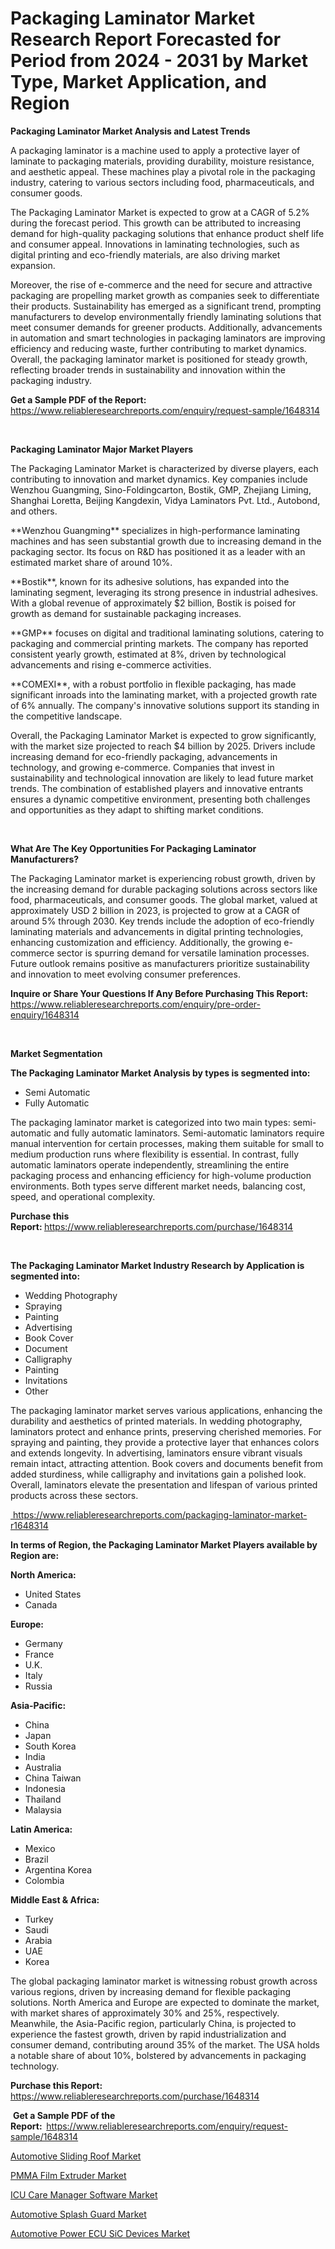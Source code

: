<p><h1>Packaging Laminator Market Research Report Forecasted for Period from 2024 -  2031 by Market Type, Market Application, and Region</h1></p><p><strong>Packaging Laminator Market Analysis and Latest Trends</strong></p>
<p><p>A packaging laminator is a machine used to apply a protective layer of laminate to packaging materials, providing durability, moisture resistance, and aesthetic appeal. These machines play a pivotal role in the packaging industry, catering to various sectors including food, pharmaceuticals, and consumer goods.</p><p>The Packaging Laminator Market is expected to grow at a CAGR of 5.2% during the forecast period. This growth can be attributed to increasing demand for high-quality packaging solutions that enhance product shelf life and consumer appeal. Innovations in laminating technologies, such as digital printing and eco-friendly materials, are also driving market expansion. </p><p>Moreover, the rise of e-commerce and the need for secure and attractive packaging are propelling market growth as companies seek to differentiate their products. Sustainability has emerged as a significant trend, prompting manufacturers to develop environmentally friendly laminating solutions that meet consumer demands for greener products. Additionally, advancements in automation and smart technologies in packaging laminators are improving efficiency and reducing waste, further contributing to market dynamics. Overall, the packaging laminator market is positioned for steady growth, reflecting broader trends in sustainability and innovation within the packaging industry.</p></p>
<p><strong>Get a Sample PDF of the Report:&nbsp;</strong> <a href="https://www.reliableresearchreports.com/enquiry/request-sample/1648314?utm_campaign=120&utm_medium=2&utm_source=Github&utm_content=ia&utm_term=14102024&utm_id=packaging-laminator">https://www.reliableresearchreports.com/enquiry/request-sample/1648314</a></p>
<p>&nbsp;</p>
<p><strong>Packaging Laminator Major Market Players</strong></p>
<p><p>The Packaging Laminator Market is characterized by diverse players, each contributing to innovation and market dynamics. Key companies include Wenzhou Guangming, Sino-Foldingcarton, Bostik, GMP, Zhejiang Liming, Shanghai Loretta, Beijing Kangdexin, Vidya Laminators Pvt. Ltd., Autobond, and others.</p><p>**Wenzhou Guangming** specializes in high-performance laminating machines and has seen substantial growth due to increasing demand in the packaging sector. Its focus on R&D has positioned it as a leader with an estimated market share of around 10%.</p><p>**Bostik**, known for its adhesive solutions, has expanded into the laminating segment, leveraging its strong presence in industrial adhesives. With a global revenue of approximately $2 billion, Bostik is poised for growth as demand for sustainable packaging increases.</p><p>**GMP** focuses on digital and traditional laminating solutions, catering to packaging and commercial printing markets. The company has reported consistent yearly growth, estimated at 8%, driven by technological advancements and rising e-commerce activities.</p><p>**COMEXI**, with a robust portfolio in flexible packaging, has made significant inroads into the laminating market, with a projected growth rate of 6% annually. The company's innovative solutions support its standing in the competitive landscape.</p><p>Overall, the Packaging Laminator Market is expected to grow significantly, with the market size projected to reach $4 billion by 2025. Drivers include increasing demand for eco-friendly packaging, advancements in technology, and growing e-commerce. Companies that invest in sustainability and technological innovation are likely to lead future market trends. The combination of established players and innovative entrants ensures a dynamic competitive environment, presenting both challenges and opportunities as they adapt to shifting market conditions.</p></p>
<p>&nbsp;</p>
<p><strong>What Are The Key Opportunities For Packaging Laminator Manufacturers?</strong></p>
<p><p>The Packaging Laminator market is experiencing robust growth, driven by the increasing demand for durable packaging solutions across sectors like food, pharmaceuticals, and consumer goods. The global market, valued at approximately USD 2 billion in 2023, is projected to grow at a CAGR of around 5% through 2030. Key trends include the adoption of eco-friendly laminating materials and advancements in digital printing technologies, enhancing customization and efficiency. Additionally, the growing e-commerce sector is spurring demand for versatile lamination processes. Future outlook remains positive as manufacturers prioritize sustainability and innovation to meet evolving consumer preferences.</p></p>
<p><strong>Inquire or Share Your Questions If Any Before Purchasing This Report:</strong> <a href="https://www.reliableresearchreports.com/enquiry/pre-order-enquiry/1648314?utm_campaign=120&utm_medium=2&utm_source=Github&utm_content=ia&utm_term=14102024&utm_id=packaging-laminator">https://www.reliableresearchreports.com/enquiry/pre-order-enquiry/1648314</a></p>
<p>&nbsp;</p>
<p><strong>Market Segmentation</strong></p>
<p><strong>The Packaging Laminator Market Analysis by types is segmented into:</strong></p>
<p><ul><li>Semi Automatic</li><li>Fully Automatic</li></ul></p>
<p><p>The packaging laminator market is categorized into two main types: semi-automatic and fully automatic laminators. Semi-automatic laminators require manual intervention for certain processes, making them suitable for small to medium production runs where flexibility is essential. In contrast, fully automatic laminators operate independently, streamlining the entire packaging process and enhancing efficiency for high-volume production environments. Both types serve different market needs, balancing cost, speed, and operational complexity.</p></p>
<p><strong>Purchase this Report:&nbsp;</strong><a href="https://www.reliableresearchreports.com/purchase/1648314?utm_campaign=120&utm_medium=2&utm_source=Github&utm_content=ia&utm_term=14102024&utm_id=packaging-laminator">https://www.reliableresearchreports.com/purchase/1648314</a></p>
<p>&nbsp;</p>
<p><strong>The Packaging Laminator Market Industry Research by Application is segmented into:</strong></p>
<p><ul><li>Wedding Photography</li><li>Spraying</li><li>Painting</li><li>Advertising</li><li>Book Cover</li><li>Document</li><li>Calligraphy</li><li>Painting</li><li>Invitations</li><li>Other</li></ul></p>
<p><p>The packaging laminator market serves various applications, enhancing the durability and aesthetics of printed materials. In wedding photography, laminators protect and enhance prints, preserving cherished memories. For spraying and painting, they provide a protective layer that enhances colors and extends longevity. In advertising, laminators ensure vibrant visuals remain intact, attracting attention. Book covers and documents benefit from added sturdiness, while calligraphy and invitations gain a polished look. Overall, laminators elevate the presentation and lifespan of various printed products across these sectors.</p></p>
<p><a href="https://www.reliableresearchreports.com/packaging-laminator-market-r1648314?utm_campaign=120&utm_medium=2&utm_source=Github&utm_content=ia&utm_term=14102024&utm_id=packaging-laminator">&nbsp;https://www.reliableresearchreports.com/packaging-laminator-market-r1648314</a></p>
<p><strong>In terms of Region, the Packaging Laminator Market Players available by Region are:</strong></p>
<p>
    <p> <strong> North America: </strong>
        <ul>
            <li>United States</li>
            <li>Canada</li>
        </ul>
        </p> 
    <p> <strong> Europe: </strong>
        <ul>
            <li>Germany</li>
            <li>France</li>
            <li>U.K.</li>
            <li>Italy</li>
            <li>Russia</li>
        </ul>
        </p> 
    <p> <strong> Asia-Pacific: </strong>
        <ul>
            <li>China</li>
            <li>Japan</li>
            <li>South Korea</li>
            <li>India</li>
            <li>Australia</li>
            <li>China Taiwan</li>
            <li>Indonesia</li>
            <li>Thailand</li>
            <li>Malaysia</li>
        </ul>
        </p> 
    <p> <strong> Latin America: </strong>
        <ul>
            <li>Mexico</li>
            <li>Brazil</li>
            <li>Argentina Korea</li>
            <li>Colombia</li>
        </ul>
        </p> 
    <p> <strong> Middle East & Africa: </strong>
        <ul>
            <li>Turkey</li>
            <li>Saudi</li>
            <li>Arabia</li>
            <li>UAE</li>
            <li>Korea</li>
        </ul>
    </p>
    </p>
<p><p>The global packaging laminator market is witnessing robust growth across various regions, driven by increasing demand for flexible packaging solutions. North America and Europe are expected to dominate the market, with market shares of approximately 30% and 25%, respectively. Meanwhile, the Asia-Pacific region, particularly China, is projected to experience the fastest growth, driven by rapid industrialization and consumer demand, contributing around 35% of the market. The USA holds a notable share of about 10%, bolstered by advancements in packaging technology.</p></p>
<p><strong>Purchase this Report: </strong><a href="https://www.reliableresearchreports.com/purchase/1648314?utm_campaign=120&utm_medium=2&utm_source=Github&utm_content=ia&utm_term=14102024&utm_id=packaging-laminator">https://www.reliableresearchreports.com/purchase/1648314</a></p>
<p>&nbsp;<strong>Get a Sample PDF of the Report:&nbsp;&nbsp;</strong><a href="https://www.reliableresearchreports.com/enquiry/request-sample/1648314?utm_campaign=120&utm_medium=2&utm_source=Github&utm_content=ia&utm_term=14102024&utm_id=packaging-laminator">https://www.reliableresearchreports.com/enquiry/request-sample/1648314</a></p>
<p><strong></strong></p>
<p><p><a href="https://www.linkedin.com/pulse/automotive-sliding-roof-market-penetration-strategies-untapped-hddke?trk=public_post_embed_feed-article-content&utm_campaign=120&utm_medium=2&utm_source=Github&utm_content=ia&utm_term=14102024&utm_id=packaging-laminator">Automotive Sliding Roof Market</a></p><p><a href="https://github.com/LacThu1/Market-Research-Report-List-1/blob/main/pmma-film-extruder-market.md?utm_campaign=120&utm_medium=2&utm_source=Github&utm_content=ia&utm_term=14102024&utm_id=packaging-laminator">PMMA Film Extruder Market</a></p><p><a href="https://github.com/ChristianClark406/Market-Research-Report-List-1/blob/main/icu-care-manager-software-market.md?utm_campaign=120&utm_medium=2&utm_source=Github&utm_content=ia&utm_term=14102024&utm_id=packaging-laminator">ICU Care Manager Software Market</a></p><p><a href="https://www.linkedin.com/pulse/comprehensive-automotive-splash-guard-market-report-segmentation-iekqe?trk=public_post_embed_feed-article-content&utm_campaign=120&utm_medium=2&utm_source=Github&utm_content=ia&utm_term=14102024&utm_id=packaging-laminator">Automotive Splash Guard Market</a></p><p><a href="https://www.linkedin.com/pulse/comprehensive-automotive-power-ecu-sic-devices-market-pmwxe?trk=public_post_embed_feed-article-content&utm_campaign=120&utm_medium=2&utm_source=Github&utm_content=ia&utm_term=14102024&utm_id=packaging-laminator">Automotive Power ECU SiC Devices Market</a></p></p>